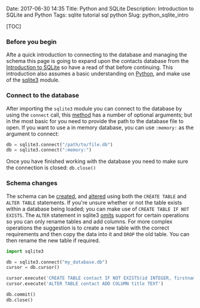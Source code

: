 Date: 2017-06-30 14:35
Title: Python and SQLite
Description: Introduction to SQLite and Python
Tags: sqlite tutorial sql python
Slug: python_sqlite_intro

[TOC]

### Before you begin
Afte a quick introduction to connecting to the database and managing the schema this page is going to expand upon the contacts database from the [Introduction to SQLite]({filename}/tech/sqlite_intro.md) so have a read of that before continuing. This introduction also assumes a basic understanding on [Python](https://www.python.org/), and make use of the [sqlite3](https://docs.python.org/3/library/sqlite3.html) module.

### Connect to the database
After importing the `sqlite3` module you can connect to the database by using the `connect` call, this [method](https://docs.python.org/3/library/sqlite3.html#sqlite3.connect) has a number of optional arguments; but in the most basic for you need to provide the path to the database file to open. If you want to use a in memory database, you can use `:memory:` as the argument to connect:

```python
db = sqlite3.connect("/path/to/file.db")
db = sqlite3.connect(":memory:")
```

Once you have finished working with the database you need to make sure the connection is closed: `db.close()`

### Schema changes
The schema can be [created](http://www.sqlite.org/lang_createtable.html), and [altered](http://www.sqlite.org/lang_altertable.html) using both the `CREATE TABLE` and `ALTER TABLE` statements. If you're unsure whether or not the table exists within a database being loaded; you can make use of `CREATE TABLE IF NOT EXISTS`. The `ALTER` statement in sqlite3 [omits](http://www.sqlite.org/omitted.html) support for certain operations so you can only rename tables and add columns. For more complex operations the suggestion is to create a new table with the correct requirements and then copy the data into it and `DROP` the old table. You can then rename the new table if required.

```python
import sqlite3

db = sqlite3.connect("my_database.db")
cursor = db.cursor()

cursor.execute('CREATE TABLE contact IF NOT EXISTS(id INTEGER, firstname TEXT, family_name TEXT)')
cursor.execute('ALTER TABLE contact ADD COLUMN title TEXT')

db.commit()
db.close()
```
